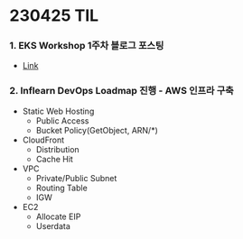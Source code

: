 # 230425 TIL
### 1. EKS Workshop 1주차 블로그 포스팅
* [Link](https://velog.io/@eljoelee/AEWS-STUDY-1%EC%A3%BC%EC%B0%A8)
### 2. Inflearn DevOps Loadmap 진행 - AWS 인프라 구축
* Static Web Hosting
    * Public Access
    * Bucket Policy(GetObject, ARN/*)
* CloudFront
    * Distribution
    * Cache Hit
* VPC
    * Private/Public Subnet
    * Routing Table
    * IGW
* EC2
    * Allocate EIP
    * Userdata